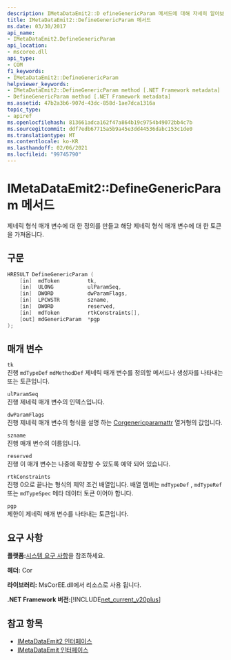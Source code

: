 ```yaml
---
description: IMetaDataEmit2::D efineGenericParam 메서드에 대해 자세히 알아보세요.
title: IMetaDataEmit2::DefineGenericParam 메서드
ms.date: 03/30/2017
api_name:
- IMetaDataEmit2.DefineGenericParam
api_location:
- mscoree.dll
api_type:
- COM
f1_keywords:
- IMetaDataEmit2::DefineGenericParam
helpviewer_keywords:
- IMetaDataEmit2::DefineGenericParam method [.NET Framework metadata]
- DefineGenericParam method [.NET Framework metadata]
ms.assetid: 47b2a3b6-907d-43dc-858d-1ae7dca1316a
topic_type:
- apiref
ms.openlocfilehash: 813661adca162f47a864b19c9754b49072bb4c7b
ms.sourcegitcommit: ddf7edb67715a5b9a45e3dd44536dabc153c1de0
ms.translationtype: MT
ms.contentlocale: ko-KR
ms.lasthandoff: 02/06/2021
ms.locfileid: "99745790"
---
```

# <a name="imetadataemit2definegenericparam-method"></a>IMetaDataEmit2::DefineGenericParam 메서드

제네릭 형식 매개 변수에 대 한 정의를 만들고 해당 제네릭 형식 매개 변수에 대 한 토큰을 가져옵니다.  
  
## <a name="syntax"></a>구문  
  
```cpp  
HRESULT DefineGenericParam (
    [in]  mdToken         tk,
    [in]  ULONG           ulParamSeq,
    [in]  DWORD           dwParamFlags,
    [in]  LPCWSTR         szname,
    [in]  DWORD           reserved,
    [in]  mdToken         rtkConstraints[],
    [out] mdGenericParam  *pgp  
);  
```  
  
## <a name="parameters"></a>매개 변수  

 `tk`  
 진행 `mdTypeDef` `mdMethodDef` 제네릭 매개 변수를 정의할 메서드나 생성자를 나타내는 또는 토큰입니다.  
  
 `ulParamSeq`  
 진행 제네릭 매개 변수의 인덱스입니다.  
  
 `dwParamFlags`  
 진행 제네릭 매개 변수의 형식을 설명 하는 [Corgenericparamattr](corgenericparamattr-enumeration.md) 열거형의 값입니다.  
  
 `szname`  
 진행 매개 변수의 이름입니다.  
  
 `reserved`  
 진행 이 매개 변수는 나중에 확장할 수 있도록 예약 되어 있습니다.  
  
 `rtkConstraints`  
 진행 0으로 끝나는 형식의 제약 조건 배열입니다. 배열 멤버는 `mdTypeDef` , `mdTypeRef` 또는 `mdTypeSpec` 메타 데이터 토큰 이어야 합니다.  
  
 `pgp`  
 제한이 제네릭 매개 변수를 나타내는 토큰입니다.  
  
## <a name="requirements"></a>요구 사항  

 **플랫폼:**[시스템 요구 사항](../../get-started/system-requirements.md)을 참조하세요.  
  
 **헤더:** Cor  
  
 **라이브러리:** MsCorEE.dll에서 리소스로 사용 됩니다.  
  
 **.NET Framework 버전:**[!INCLUDE[net_current_v20plus](../../../../includes/net-current-v20plus-md.md)]  
  
## <a name="see-also"></a>참고 항목

- [IMetaDataEmit2 인터페이스](imetadataemit2-interface.md)
- [IMetaDataEmit 인터페이스](imetadataemit-interface.md)
